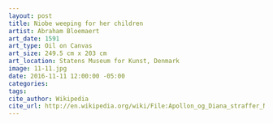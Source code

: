 ```yaml
---
layout: post
title: Niobe weeping for her children
artist: Abraham Bloemaert
art_date: 1591
art_type: Oil on Canvas
art_size: 249.5 cm x 203 cm
art_location: Statens Museum for Kunst, Denmark
image: 11-11.jpg
date: 2016-11-11 12:00:00 -05:00
categories:
tags:
cite_author: Wikipedia
cite_url: http://en.wikipedia.org/wiki/File:Apollon_og_Diana_straffer_Niobe_ved_at_dr%C3%A6be_hendes_b%C3%B8rn.jpg
---
```

